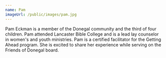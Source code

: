 ```yaml
---
name: Pam
imageUrl: /public/images/pam.jpg
---
```

Pam Eckman is a member of the Donegal community and the third of four children. Pam attended Lancaster Bible College and is a lead lay counselor in women's and youth ministries. Pam is a certified facilitator for the Getting Ahead program. She is excited to share her experience while serving on the Friends of Donegal board.
